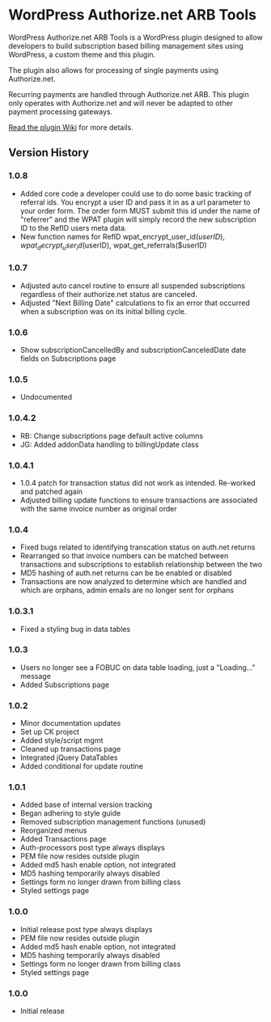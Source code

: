 WordPress Authorize.net ARB Tools
=================================

WordPress Authorize.net ARB Tools is a WordPress plugin designed to allow developers to build subscription based billing management sites using WordPress, a custom theme and this plugin.

The plugin also allows for processing of single payments using Authorize.net.

Recurring payments are handled through Authorize.net ARB. This plugin only operates with Authorize.net and will never be adapted to other payment processing gateways.

[Read the plugin Wiki](https://github.com/ryanburnette/WordPress-Authorize.net-ARB-Tools/wiki) for more details.

Version History
---------------
### 1.0.8
+ Added core code a developer could use to do some basic tracking of referral ids. You encrypt a user ID and pass it in as a url parameter to your order form. The order form MUST submit this id under the name of "referrer" and the WPAT plugin will simply record the new subscription ID to the RefID users meta data.
+ New function names for RefID wpat_encrypt_user_id($userID), wpat_decrypt_user_id($userID), wpat_get_referrals($userID)

### 1.0.7
+ Adjusted auto cancel routine to ensure all suspended subscriptions regardless of their authorize.net status are canceled.
+ Adjusted "Next Billing Date" calculations to fix an error that occurred when a subscription was on its initial billing cycle.

### 1.0.6
+ Show subscriptionCancelledBy and subscriptionCanceledDate date fields on Subscriptions page

### 1.0.5
+ Undocumented

### 1.0.4.2
+ RB: Change subscriptions page default active columns
+ JG: Added addonData handling to billingUpdate class

### 1.0.4.1
+ 1.0.4 patch for transaction status did not work as intended. Re-worked and patched again
+ Adjusted billing update functions to ensure transactions are associated with the same invoice number as original order

### 1.0.4
+ Fixed bugs related to identifying transcation status on auth.net returns
+ Rearranged so that invoice numbers can be matched between transactions and subscriptions to establish relationship between the two
+ MD5 hashing of auth.net returns can be be enabled or disabled
+ Transactions are now analyzed to determine which are handled and which are orphans, admin emails are no longer sent for orphans

### 1.0.3.1
+ Fixed a styling bug in data tables

### 1.0.3
+ Users no longer see a FOBUC on data table loading, just a "Loading..." message
+ Added Subscriptions page

### 1.0.2
+ Minor documentation updates
+ Set up CK project
+ Added style/script mgmt
+ Cleaned up transactions page
+ Integrated jQuery DataTables
+ Added conditional for update routine

### 1.0.1
+ Added base of internal version tracking
+ Began adhering to style guide
+ Removed subscription management functions (unused)
+ Reorganized menus
+ Added Transactions page
+ Auth-processors post type always displays
+ PEM file now resides outside plugin
+ Added md5 hash enable option, not integrated
+ MD5 hashing temporarily always disabled
+ Settings form no longer drawn from billing class
+ Styled settings page

### 1.0.0
+ Initial release
 post type always displays
+ PEM file now resides outside plugin
+ Added md5 hash enable option, not integrated
+ MD5 hashing temporarily always disabled
+ Settings form no longer drawn from billing class
+ Styled settings page

### 1.0.0
+ Initial release
